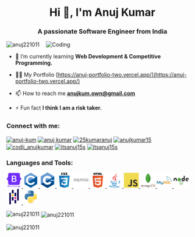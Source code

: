 <h1 align="center">Hi 👋, I'm Anuj Kumar</h1>
<h3 align="center">A passionate Software Engineer from India</h3>
<img align="right" alt="Coding" width="400" src="[https://camo.githubusercontent.com/0eda36005abd9bf7e72584afc2f6ef1e808a357cb65a07fc2fe5036ba5268df7/68747470733a2f2f692e70696e696d672e636f6d2f6f726967696e616c732f65382f66342f35332f65386634353334363961336563393765636433353464663436356437333931332e676966](https://media2.giphy.com/media/v1.Y2lkPTc5MGI3NjExejk5YjQyeG5lNjZoNWJuMHExam5kb2RjZW1tcDBldHVsYnhrN3NzdSZlcD12MV9pbnRlcm5hbF9naWZfYnlfaWQmY3Q9Zw/RbDKaczqWovIugyJmW/giphy.gif)">

<p align="left"> <img src="https://komarev.com/ghpvc/?username=anuj221011&label=Profile%20views&color=0e75b6&style=flat" alt="anuj221011" /> </p>

- 🌱 I’m currently learning **Web Development & Competitive Programming.**

- 👨‍💻 My Portfolio [https://anuj-portfolio-two.vercel.app/](https://anuj-portfolio-two.vercel.app/)

- 📫 How to reach me **anujkum.own@gmail.com**

- ⚡ Fun fact **I think I am a risk taker.**

<h3 align="left">Connect with me:</h3>
<p align="left">
<a href="https://linkedin.com/in/anuj-kum" target="blank"><img align="center" src="https://raw.githubusercontent.com/rahuldkjain/github-profile-readme-generator/master/src/images/icons/Social/linked-in-alt.svg" alt="anuj-kum" height="30" width="40" /></a>
<a href="https://fb.com/anuj kumar" target="blank"><img align="center" src="https://raw.githubusercontent.com/rahuldkjain/github-profile-readme-generator/master/src/images/icons/Social/facebook.svg" alt="anuj kumar" height="30" width="40" /></a>
<a href="https://instagram.com/25kumaranuj" target="blank"><img align="center" src="https://raw.githubusercontent.com/rahuldkjain/github-profile-readme-generator/master/src/images/icons/Social/instagram.svg" alt="25kumaranuj" height="30" width="40" /></a>
<a href="https://www.codechef.com/users/anujkumar15" target="blank"><img align="center" src="https://cdn.jsdelivr.net/npm/simple-icons@3.1.0/icons/codechef.svg" alt="anujkumar15" height="30" width="40" /></a>
<a href="https://codeforces.com/profile/codii_anujkumar" target="blank"><img align="center" src="https://raw.githubusercontent.com/rahuldkjain/github-profile-readme-generator/master/src/images/icons/Social/codeforces.svg" alt="codii_anujkumar" height="30" width="40" /></a>
<a href="https://www.leetcode.com/itsanuj15s" target="blank"><img align="center" src="https://raw.githubusercontent.com/rahuldkjain/github-profile-readme-generator/master/src/images/icons/Social/leet-code.svg" alt="itsanuj15s" height="30" width="40" /></a>
<a href="https://auth.geeksforgeeks.org/user/itsanuj15s" target="blank"><img align="center" src="https://raw.githubusercontent.com/rahuldkjain/github-profile-readme-generator/master/src/images/icons/Social/geeks-for-geeks.svg" alt="itsanuj15s" height="30" width="40" /></a>
</p>

<h3 align="left">Languages and Tools:</h3>
<p align="left"> <a href="https://getbootstrap.com" target="_blank" rel="noreferrer"> <img src="https://raw.githubusercontent.com/devicons/devicon/master/icons/bootstrap/bootstrap-plain-wordmark.svg" alt="bootstrap" width="40" height="40"/> </a> <a href="https://www.cprogramming.com/" target="_blank" rel="noreferrer"> <img src="https://raw.githubusercontent.com/devicons/devicon/master/icons/c/c-original.svg" alt="c" width="40" height="40"/> </a> <a href="https://www.w3schools.com/cpp/" target="_blank" rel="noreferrer"> <img src="https://raw.githubusercontent.com/devicons/devicon/master/icons/cplusplus/cplusplus-original.svg" alt="cplusplus" width="40" height="40"/> </a> <a href="https://www.w3schools.com/css/" target="_blank" rel="noreferrer"> <img src="https://raw.githubusercontent.com/devicons/devicon/master/icons/css3/css3-original-wordmark.svg" alt="css3" width="40" height="40"/> </a> <a href="https://expressjs.com" target="_blank" rel="noreferrer"> <img src="https://raw.githubusercontent.com/devicons/devicon/master/icons/express/express-original-wordmark.svg" alt="express" width="40" height="40"/> </a> <a href="https://www.w3.org/html/" target="_blank" rel="noreferrer"> <img src="https://raw.githubusercontent.com/devicons/devicon/master/icons/html5/html5-original-wordmark.svg" alt="html5" width="40" height="40"/> </a> <a href="https://www.java.com" target="_blank" rel="noreferrer"> <img src="https://raw.githubusercontent.com/devicons/devicon/master/icons/java/java-original.svg" alt="java" width="40" height="40"/> </a> <a href="https://developer.mozilla.org/en-US/docs/Web/JavaScript" target="_blank" rel="noreferrer"> <img src="https://raw.githubusercontent.com/devicons/devicon/master/icons/javascript/javascript-original.svg" alt="javascript" width="40" height="40"/> </a> <a href="https://www.mongodb.com/" target="_blank" rel="noreferrer"> <img src="https://raw.githubusercontent.com/devicons/devicon/master/icons/mongodb/mongodb-original-wordmark.svg" alt="mongodb" width="40" height="40"/> </a> <a href="https://www.mysql.com/" target="_blank" rel="noreferrer"> <img src="https://raw.githubusercontent.com/devicons/devicon/master/icons/mysql/mysql-original-wordmark.svg" alt="mysql" width="40" height="40"/> </a> <a href="https://nodejs.org" target="_blank" rel="noreferrer"> <img src="https://raw.githubusercontent.com/devicons/devicon/master/icons/nodejs/nodejs-original-wordmark.svg" alt="nodejs" width="40" height="40"/> </a> <a href="https://pandas.pydata.org/" target="_blank" rel="noreferrer"> <img src="https://raw.githubusercontent.com/devicons/devicon/2ae2a900d2f041da66e950e4d48052658d850630/icons/pandas/pandas-original.svg" alt="pandas" width="40" height="40"/> </a> <a href="https://www.python.org" target="_blank" rel="noreferrer"> <img src="https://raw.githubusercontent.com/devicons/devicon/master/icons/python/python-original.svg" alt="python" width="40" height="40"/> </a> </p>

<p><img align="left" src="https://github-readme-stats.vercel.app/api/top-langs?username=anuj221011&show_icons=true&locale=en&layout=compact" alt="anuj221011" /></p>

<p>&nbsp;<img align="center" src="https://github-readme-stats.vercel.app/api?username=anuj221011&show_icons=true&locale=en" alt="anuj221011" /></p>

<p><img align="center" src="https://github-readme-streak-stats.herokuapp.com/?user=anuj221011&" alt="anuj221011" /></p>
